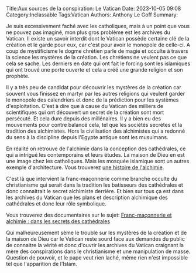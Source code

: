 Title:Aux sources de la conspiration: Le Vatican
Date: 2023-10-05 09:08
Category:Inclassable
Tags:Vatican
Authors: Anthony Le Goff
Summary:

Je suis excessivement faché avec les catholiques, mais à un point que vous ne pouvez pas imaginé, mon plus gros problème est les archives du Vatican. Il existe un savoir interdit dont le Vatican possède certaine clé de la création et le garde pour eux, car c'est pour avoir le monopole de celle-ci. A coup de mystificisme le dogme chrétien parle de magie et occulte à travers la science les mystères de la création. Les chrétiens ne veulent pas ce que cela se sache. Les derniers en date qui ont fait le forcing sont les islamiques qui ont trouvé une porte ouverte et cela a créé une grande religion et son prophète. 

Il y a très peu de candidat pour découvrir les mystères de la création car souvent vous finissez en martyr par les autres religions qui veulent garder le monopole des calendriers et donc de la prédiction pour les systèmes d'exploitation. C'est à dire que à cause du Vatican des milliers de scientifiques qui ont découvert un secret de la création sont mort persécuté. Et cela dure depuis des millénaires. Il y a bien eu des mouvements pour contre balancé cela, tel que les sociétés secrètes et la tradition des alchimistes. Hors la civilisation des alchimistes qui a redonné du sens à la discipline depuis l'Egypte antique sont les musulmans. 

En réalité on retrouve de l'alchimie dans la conception des cathédrales, ce qui a intrigué les contemporains et leurs études. La maison de Dieu en est une image chez les catholiques. Mais les mosquée islamique sont un autres exemple d'architecture. Vous trouverez [une histoire de l'alchimie](https://www.cosmovisions.com/alchimieMAChrono.htm).

C'est là que intervient la franc-maçonnerie comme branche occulte du christianisme qui serait dans la tradition les batisseurs des cathédrales et donc connaitrait le secret alchimiste derrière. Et bien sur tous ça est dans les archives du Vatican que les plans et description alchimique des cathédrales et donc leur rôle symbolique. 

Vous trouverez des documentaires sur le sujet: [Franc-maçonnerie et alchimie : dans les secrets des cathédrales](https://decoder-eglises-chateaux.fr/franc-maconnerie-et-alchimie-dans-les-secrets-des-cathedrales/)

Qui malheureusement sème le trouble sur les mystères de la création et de la maison de Dieu car le Vatican reste sourd face aux demandes du public de connaitre la vérité et donc d'ouvrir les archives du Vatican craignant la mère des conspirations dans le christianisme et une manipulation de masse. Question de pouvoir, et le pape veut rien laché, même rien n'est impossible tel que l'apparition de l'Islam. 
